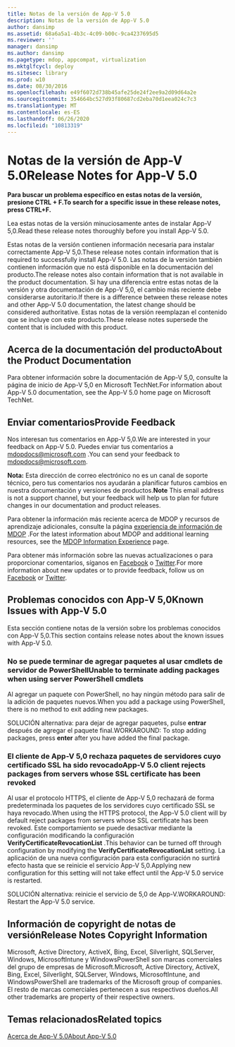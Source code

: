 ```yaml
---
title: Notas de la versión de App-V 5.0
description: Notas de la versión de App-V 5.0
author: dansimp
ms.assetid: 68a6a5a1-4b3c-4c09-b00c-9ca4237695d5
ms.reviewer: ''
manager: dansimp
ms.author: dansimp
ms.pagetype: mdop, appcompat, virtualization
ms.mktglfcycl: deploy
ms.sitesec: library
ms.prod: w10
ms.date: 08/30/2016
ms.openlocfilehash: e49f6072d738b45afe25de24f2ee9a2d09d64a2e
ms.sourcegitcommit: 354664bc527d93f80687cd2eba70d1eea024c7c3
ms.translationtype: MT
ms.contentlocale: es-ES
ms.lasthandoff: 06/26/2020
ms.locfileid: "10813319"
---
```

# <span data-ttu-id="328ec-103">Notas de la versión de App-V 5.0</span><span class="sxs-lookup"><span data-stu-id="328ec-103">Release Notes for App-V 5.0</span></span>


**<span data-ttu-id="328ec-104">Para buscar un problema específico en estas notas de la versión, presione CTRL + F.</span><span class="sxs-lookup"><span data-stu-id="328ec-104">To search for a specific issue in these release notes, press CTRL+F.</span></span>**

<span data-ttu-id="328ec-105">Lea estas notas de la versión minuciosamente antes de instalar App-V 5,0.</span><span class="sxs-lookup"><span data-stu-id="328ec-105">Read these release notes thoroughly before you install App-V 5.0.</span></span>

<span data-ttu-id="328ec-106">Estas notas de la versión contienen información necesaria para instalar correctamente App-V 5,0.</span><span class="sxs-lookup"><span data-stu-id="328ec-106">These release notes contain information that is required to successfully install App-V 5.0.</span></span> <span data-ttu-id="328ec-107">Las notas de la versión también contienen información que no está disponible en la documentación del producto.</span><span class="sxs-lookup"><span data-stu-id="328ec-107">The release notes also contain information that is not available in the product documentation.</span></span> <span data-ttu-id="328ec-108">Si hay una diferencia entre estas notas de la versión y otra documentación de App-V 5,0, el cambio más reciente debe considerarse autoritario.</span><span class="sxs-lookup"><span data-stu-id="328ec-108">If there is a difference between these release notes and other App-V 5.0 documentation, the latest change should be considered authoritative.</span></span> <span data-ttu-id="328ec-109">Estas notas de la versión reemplazan el contenido que se incluye con este producto.</span><span class="sxs-lookup"><span data-stu-id="328ec-109">These release notes supersede the content that is included with this product.</span></span>

## <span data-ttu-id="328ec-110">Acerca de la documentación del producto</span><span class="sxs-lookup"><span data-stu-id="328ec-110">About the Product Documentation</span></span>


<span data-ttu-id="328ec-111">Para obtener información sobre la documentación de App-V 5,0, consulte la página de inicio de App-V 5,0 en Microsoft TechNet.</span><span class="sxs-lookup"><span data-stu-id="328ec-111">For information about App-V 5.0 documentation, see the App-V 5.0 home page on Microsoft TechNet.</span></span>

## <span data-ttu-id="328ec-112">Enviar comentarios</span><span class="sxs-lookup"><span data-stu-id="328ec-112">Provide Feedback</span></span>


<span data-ttu-id="328ec-113">Nos interesan tus comentarios en App-V 5,0.</span><span class="sxs-lookup"><span data-stu-id="328ec-113">We are interested in your feedback on App-V 5.0.</span></span> <span data-ttu-id="328ec-114">Puedes enviar tus comentarios a <mdopdocs@microsoft.com> .</span><span class="sxs-lookup"><span data-stu-id="328ec-114">You can send your feedback to <mdopdocs@microsoft.com>.</span></span>

<span data-ttu-id="328ec-115">**Nota:**  Esta dirección de correo electrónico no es un canal de soporte técnico, pero tus comentarios nos ayudarán a planificar futuros cambios en nuestra documentación y versiones de productos.</span><span class="sxs-lookup"><span data-stu-id="328ec-115">**Note** This email address is not a support channel, but your feedback will help us to plan for future changes in our documentation and product releases.</span></span>

 

<span data-ttu-id="328ec-116">Para obtener la información más reciente acerca de MDOP y recursos de aprendizaje adicionales, consulte la página [experiencia de información de MDOP](https://go.microsoft.com/fwlink/p/?LinkId=236032) .</span><span class="sxs-lookup"><span data-stu-id="328ec-116">For the latest information about MDOP and additional learning resources, see the [MDOP Information Experience](https://go.microsoft.com/fwlink/p/?LinkId=236032) page.</span></span>

<span data-ttu-id="328ec-117">Para obtener más información sobre las nuevas actualizaciones o para proporcionar comentarios, síganos en [Facebook](https://go.microsoft.com/fwlink/p/?LinkId=242445) o [Twitter](https://go.microsoft.com/fwlink/p/?LinkId=242447).</span><span class="sxs-lookup"><span data-stu-id="328ec-117">For more information about new updates or to provide feedback, follow us on [Facebook](https://go.microsoft.com/fwlink/p/?LinkId=242445) or [Twitter](https://go.microsoft.com/fwlink/p/?LinkId=242447).</span></span>

## <span data-ttu-id="328ec-118">Problemas conocidos con App-V 5,0</span><span class="sxs-lookup"><span data-stu-id="328ec-118">Known Issues with App-V 5.0</span></span>


<span data-ttu-id="328ec-119">Esta sección contiene notas de la versión sobre los problemas conocidos con App-V 5,0.</span><span class="sxs-lookup"><span data-stu-id="328ec-119">This section contains release notes about the known issues with App-V 5.0.</span></span>

### <span data-ttu-id="328ec-120">No se puede terminar de agregar paquetes al usar cmdlets de servidor de PowerShell</span><span class="sxs-lookup"><span data-stu-id="328ec-120">Unable to terminate adding packages when using server PowerShell cmdlets</span></span>

<span data-ttu-id="328ec-121">Al agregar un paquete con PowerShell, no hay ningún método para salir de la adición de paquetes nuevos.</span><span class="sxs-lookup"><span data-stu-id="328ec-121">When you add a package using PowerShell, there is no method to exit adding new packages.</span></span>

<span data-ttu-id="328ec-122">SOLUCIÓN alternativa: para dejar de agregar paquetes, pulse **entrar** después de agregar el paquete final.</span><span class="sxs-lookup"><span data-stu-id="328ec-122">WORKAROUND: To stop adding packages, press **enter** after you have added the final package.</span></span>

### <a href="" id="-------------app-v-5-0-client-rejects-packages-from-servers-whose-ssl-certificate-has-been-revoked"></a> <span data-ttu-id="328ec-123">El cliente de App-V 5,0 rechaza paquetes de servidores cuyo certificado SSL ha sido revocado</span><span class="sxs-lookup"><span data-stu-id="328ec-123">App-V 5.0 client rejects packages from servers whose SSL certificate has been revoked</span></span>

<span data-ttu-id="328ec-124">Al usar el protocolo HTTPS, el cliente de App-V 5,0 rechazará de forma predeterminada los paquetes de los servidores cuyo certificado SSL se haya revocado.</span><span class="sxs-lookup"><span data-stu-id="328ec-124">When using the HTTPS protocol, the App-V 5.0 client will by default reject packages from servers whose SSL certificate has been revoked.</span></span> <span data-ttu-id="328ec-125">Este comportamiento se puede desactivar mediante la configuración modificando la configuración **VerifyCertificateRevocationList** .</span><span class="sxs-lookup"><span data-stu-id="328ec-125">This behavior can be turned off through configuration by modifying the **VerifyCertificateRevocationList** setting.</span></span> <span data-ttu-id="328ec-126">La aplicación de una nueva configuración para esta configuración no surtirá efecto hasta que se reinicie el servicio App-V 5,0.</span><span class="sxs-lookup"><span data-stu-id="328ec-126">Applying new configuration for this setting will not take effect until the App-V 5.0 service is restarted.</span></span>

<span data-ttu-id="328ec-127">SOLUCIÓN alternativa: reinicie el servicio de 5,0 de App-V.</span><span class="sxs-lookup"><span data-stu-id="328ec-127">WORKAROUND: Restart the App-V 5.0 service.</span></span>

## <span data-ttu-id="328ec-128">Información de copyright de notas de versión</span><span class="sxs-lookup"><span data-stu-id="328ec-128">Release Notes Copyright Information</span></span>


<span data-ttu-id="328ec-129">Microsoft, Active Directory, ActiveX, Bing, Excel, Silverlight, SQLServer, Windows, MicrosoftIntune y WindowsPowerShell son marcas comerciales del grupo de empresas de Microsoft.</span><span class="sxs-lookup"><span data-stu-id="328ec-129">Microsoft, Active Directory, ActiveX, Bing, Excel, Silverlight, SQLServer, Windows, MicrosoftIntune, and WindowsPowerShell are trademarks of the Microsoft group of companies.</span></span> <span data-ttu-id="328ec-130">El resto de marcas comerciales pertenecen a sus respectivos dueños.</span><span class="sxs-lookup"><span data-stu-id="328ec-130">All other trademarks are property of their respective owners.</span></span>








## <span data-ttu-id="328ec-131">Temas relacionados</span><span class="sxs-lookup"><span data-stu-id="328ec-131">Related topics</span></span>


[<span data-ttu-id="328ec-132">Acerca de App-V 5.0</span><span class="sxs-lookup"><span data-stu-id="328ec-132">About App-V 5.0</span></span>](about-app-v-50.md)

 

 





